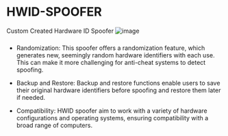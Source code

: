 # HWID-SPOOFER
Custom Created Hardware ID Spoofer
![image](https://github.com/Freex77/HWID-SPOOFER/assets/145994710/84fbe222-2c35-4ca5-8e3f-dfd505837e3b)

### 
 - Randomization: This spoofer offers a randomization feature, which generates new, seemingly random hardware identifiers with each use. This can make it more challenging for anti-cheat systems to detect spoofing.

 - Backup and Restore: Backup and restore functions enable users to save their original hardware identifiers before spoofing and restore them later if needed.

 - Compatibility: HWID spoofer aim to work with a variety of hardware configurations and operating systems, ensuring compatibility with a broad range of computers.
